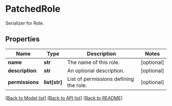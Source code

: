 # PatchedRole

Serializer for Role.
## Properties
Name | Type | Description | Notes
------------ | ------------- | ------------- | -------------
**name** | **str** | The name of this role. | [optional] 
**description** | **str** | An optional description. | [optional] 
**permissions** | **list[str]** | List of permissions defining the role. | [optional] 

[[Back to Model list]](../README.md#documentation-for-models) [[Back to API list]](../README.md#documentation-for-api-endpoints) [[Back to README]](../README.md)


